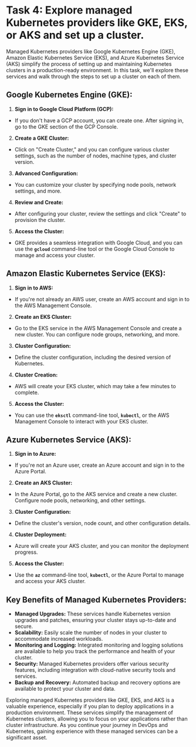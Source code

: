 # Task 4: Explore managed Kubernetes providers like GKE, EKS, or AKS and set up a cluster.

Managed Kubernetes providers like Google Kubernetes Engine (GKE), Amazon Elastic Kubernetes Service (EKS), and Azure Kubernetes Service (AKS) simplify the process of setting up and maintaining Kubernetes clusters in a production-ready environment. In this task, we'll explore these services and walk through the steps to set up a cluster on each of them.

## **Google Kubernetes Engine (GKE):**

1. **Sign in to Google Cloud Platform (GCP):**

- If you don't have a GCP account, you can create one. After signing in, go to the GKE section of the GCP Console.

2. **Create a GKE Cluster:**

- Click on "Create Cluster," and you can configure various cluster settings, such as the number of nodes, machine types, and cluster version.

3. **Advanced Configuration:**

- You can customize your cluster by specifying node pools, network settings, and more.

4. **Review and Create:**

- After configuring your cluster, review the settings and click "Create" to provision the cluster.

5. **Access the Cluster:**

- GKE provides a seamless integration with Google Cloud, and you can use the **`gcloud`** command-line tool or the Google Cloud Console to manage and access your cluster.

## **Amazon Elastic Kubernetes Service (EKS):**

1. **Sign in to AWS:**

- If you're not already an AWS user, create an AWS account and sign in to the AWS Management Console.

2. **Create an EKS Cluster:**

- Go to the EKS service in the AWS Management Console and create a new cluster. You can configure node groups, networking, and more.

3. **Cluster Configuration:**

- Define the cluster configuration, including the desired version of Kubernetes.

4. **Cluster Creation:**

- AWS will create your EKS cluster, which may take a few minutes to complete.

5. **Access the Cluster:**

- You can use the **`eksctl`** command-line tool, **`kubectl`**, or the AWS Management Console to interact with your EKS cluster.

## **Azure Kubernetes Service (AKS):**

1. **Sign in to Azure:**

- If you're not an Azure user, create an Azure account and sign in to the Azure Portal.

2. **Create an AKS Cluster:**

- In the Azure Portal, go to the AKS service and create a new cluster. Configure node pools, networking, and other settings.

3. **Cluster Configuration:**

- Define the cluster's version, node count, and other configuration details.

4. **Cluster Deployment:**

- Azure will create your AKS cluster, and you can monitor the deployment progress.

5. **Access the Cluster:**

- Use the **`az`** command-line tool, **`kubectl`**, or the Azure Portal to manage and access your AKS cluster.

## **Key Benefits of Managed Kubernetes Providers:**

- **Managed Upgrades:** These services handle Kubernetes version upgrades and patches, ensuring your cluster stays up-to-date and secure.
- **Scalability:** Easily scale the number of nodes in your cluster to accommodate increased workloads.
- **Monitoring and Logging:** Integrated monitoring and logging solutions are available to help you track the performance and health of your cluster.
- **Security:** Managed Kubernetes providers offer various security features, including integration with cloud-native security tools and services.
- **Backup and Recovery:** Automated backup and recovery options are available to protect your cluster and data.

Exploring managed Kubernetes providers like GKE, EKS, and AKS is a valuable experience, especially if you plan to deploy applications in a production environment. These services simplify the management of Kubernetes clusters, allowing you to focus on your applications rather than cluster infrastructure. As you continue your journey in DevOps and Kubernetes, gaining experience with these managed services can be a significant asset.